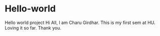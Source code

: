 # Hello-world
Hello world project
Hi All,
I am Charu Girdhar. This is my first sem at HU. Loving it so far.
Thank you.
